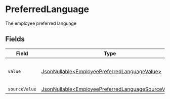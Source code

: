 # PreferredLanguage

The employee preferred language


## Fields

| Field                                                                                                                  | Type                                                                                                                   | Required                                                                                                               | Description                                                                                                            | Example                                                                                                                |
| ---------------------------------------------------------------------------------------------------------------------- | ---------------------------------------------------------------------------------------------------------------------- | ---------------------------------------------------------------------------------------------------------------------- | ---------------------------------------------------------------------------------------------------------------------- | ---------------------------------------------------------------------------------------------------------------------- |
| `value`                                                                                                                | [JsonNullable\<EmployeePreferredLanguageValue>](../../models/components/EmployeePreferredLanguageValue.md)             | :heavy_minus_sign:                                                                                                     | The ISO639-2 Code of the language                                                                                      | eng                                                                                                                    |
| `sourceValue`                                                                                                          | [JsonNullable\<EmployeePreferredLanguageSourceValue>](../../models/components/EmployeePreferredLanguageSourceValue.md) | :heavy_minus_sign:                                                                                                     | N/A                                                                                                                    |                                                                                                                        |